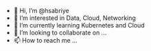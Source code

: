 - 👋 Hi, I’m @hsabriye
- 👀 I’m interested in Data, Cloud, Networking
- 🌱 I’m currently learning Kubernetes and Cloud
- 💞️ I’m looking to collaborate on ...
- 📫 How to reach me ...

<!---
hsabriye/hsabriye is a ✨ special ✨ repository because its `README.md` (this file) appears on your GitHub profile.
You can click the Preview link to take a look at your changes.
--->
